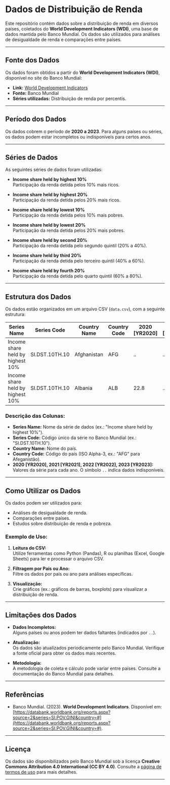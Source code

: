 # Dados de Distribuição de Renda

Este repositório contém dados sobre a distribuição de renda em diversos países, coletados do **World Development Indicators (WDI)**, uma base de dados mantida pelo Banco Mundial. Os dados são utilizados para análises de desigualdade de renda e comparações entre países.

---

## Fonte dos Dados

Os dados foram obtidos a partir do **World Development Indicators (WDI)**, disponível no site do Banco Mundial:

- **Link:** [World Development Indicators](https://databank.worldbank.org/reports.aspx?source=2&series=SI.POV.GINI&country=#)
- **Fonte:** Banco Mundial
- **Séries utilizadas:** Distribuição de renda por percentis.

---

## Período dos Dados

Os dados cobrem o período de **2020 a 2023**. Para alguns países ou séries, os dados podem estar incompletos ou indisponíveis para certos anos.

---

## Séries de Dados

As seguintes séries de dados foram utilizadas:

- **Income share held by highest 10%**  
  Participação da renda detida pelos 10% mais ricos.

- **Income share held by highest 20%**  
  Participação da renda detida pelos 20% mais ricos.

- **Income share held by lowest 10%**  
  Participação da renda detida pelos 10% mais pobres.

- **Income share held by lowest 20%**  
  Participação da renda detida pelos 20% mais pobres.

- **Income share held by second 20%**  
  Participação da renda detida pelo segundo quintil (20% a 40%).

- **Income share held by third 20%**  
  Participação da renda detida pelo terceiro quintil (40% a 60%).

- **Income share held by fourth 20%**  
  Participação da renda detida pelo quarto quintil (60% a 80%).

---

## Estrutura dos Dados

Os dados estão organizados em um arquivo CSV (`data.csv`), com a seguinte estrutura:

| Series Name                  | Series Code   | Country Name | Country Code | 2020 [YR2020] | 2021 [YR2021] | 2022 [YR2022] | 2023 [YR2023] |
|------------------------------|---------------|--------------|--------------|---------------|---------------|---------------|---------------|
| Income share held by highest 10% | SI.DST.10TH.10 | Afghanistan  | AFG          | ..            | ..            | ..            | ..            |
| Income share held by highest 10% | SI.DST.10TH.10 | Albania      | ALB          | 22.8          | ..            | ..            | ..            |

### Descrição das Colunas:

- **Series Name:** Nome da série de dados (ex.: "Income share held by highest 10%").
- **Series Code:** Código único da série no Banco Mundial (ex.: "SI.DST.10TH.10").
- **Country Name:** Nome do país.
- **Country Code:** Código do país (ISO Alpha-3, ex.: "AFG" para Afeganistão).
- **2020 [YR2020], 2021 [YR2021], 2022 [YR2022], 2023 [YR2023]:** Valores da série para cada ano. O símbolo `..` indica dados indisponíveis.

---

## Como Utilizar os Dados

Os dados podem ser utilizados para:

- Análises de desigualdade de renda.
- Comparações entre países.
- Estudos sobre distribuição de renda e pobreza.

### Exemplo de Uso:

1. **Leitura do CSV:**  
   Utilize ferramentas como Python (Pandas), R ou planilhas (Excel, Google Sheets) para ler e processar o arquivo CSV.

2. **Filtragem por País ou Ano:**  
   Filtre os dados por país ou ano para análises específicas.

3. **Visualização:**  
   Crie gráficos (ex.: gráficos de barras, boxplots) para visualizar a distribuição de renda.

---

## Limitações dos Dados

- **Dados Incompletos:**  
  Alguns países ou anos podem ter dados faltantes (indicados por `..`).

- **Atualização:**  
  Os dados são atualizados periodicamente pelo Banco Mundial. Verifique a fonte oficial para obter os dados mais recentes.

- **Metodologia:**  
  A metodologia de coleta e cálculo pode variar entre países. Consulte a documentação do Banco Mundial para detalhes.

---

## Referências

- Banco Mundial. (2023). **World Development Indicators**. Disponível em: [https://databank.worldbank.org/reports.aspx?source=2&series=SI.POV.GINI&country=#](https://databank.worldbank.org/reports.aspx?source=2&series=SI.POV.GINI&country=#).

---

## Licença

Os dados são disponibilizados pelo Banco Mundial sob a licença **Creative Commons Attribution 4.0 International (CC BY 4.0)**. Consulte a [página de termos de uso](https://datacatalog.worldbank.org/public-licenses) para mais detalhes.

---